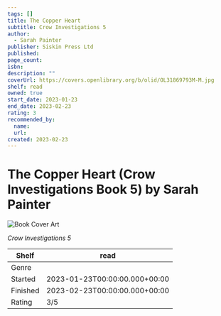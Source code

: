 ```yaml
---
tags: []
title: The Copper Heart
subtitle: Crow Investigations 5
author:
  - Sarah Painter
publisher: Siskin Press Ltd
published:
page_count:
isbn:
description: ""
coverUrl: https://covers.openlibrary.org/b/olid/OL31869793M-M.jpg
shelf: read
owned: true
start_date: 2023-01-23
end_date: 2023-02-23
rating: 3
recommended_by:
  name:
  url:
created: 2023-02-23
---
```


# The Copper Heart (Crow Investigations Book 5) by Sarah Painter

![Book Cover Art](https://covers.openlibrary.org/b/olid/OL31869793M-M.jpg)

_Crow Investigations 5_

| Shelf | read |
| --- | --- |
| Genre |  |
| Started | 2023-01-23T00:00:00.000+00:00 |
| Finished | 2023-02-23T00:00:00.000+00:00 |
| Rating | 3/5 |
